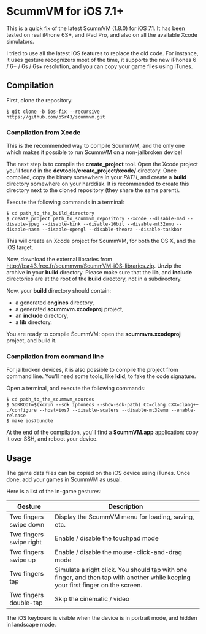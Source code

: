 # ScummVM for iOS 7.1+ #

This is a quick fix of the latest ScummVM (1.8.0) for iOS 7.1. It has been tested on real iPhone 6S+, and iPad Pro, and also on all the available Xcode simulators.

I tried to use all the latest iOS features to replace the old code. For instance, it uses gesture recognizers most of the time, it supports the new iPhones 6 / 6+ / 6s / 6s+ resolution, and you can copy your game files using iTunes.

## Compilation ##

First, clone the repository:
```
$ git clone -b ios-fix --recursive https://github.com/bSr43/scummvm.git
```

### Compilation from Xcode ###

This is the recommended way to compile ScummVM, and the only one which makes it possible to run ScummVM on a non-jailbroken device!

The next step is to compile the **create_project** tool. Open the Xcode project you'll found in the **devtools/create\_project/xcode/** directory. Once compiled, copy the binary somewhere in your *PATH*, and create a **build** directory somewhere on your harddisk. It is recommended to create this directory next to the cloned repository (they share the same parent).

Execute the following commands in a terminal:
```
$ cd path_to_the_build_directory
$ create_project path_to_scummvm_repository --xcode --disable-mad --disable-jpeg --disable-bink --disable-16bit --disable-mt32emu --disable-nasm --disable-opengl --disable-theora --disable-taskbar
```

This will create an Xcode project for ScummVM, for both the OS X, and the iOS target.

Now, download the external libraries from http://bsr43.free.fr/scummvm/ScummVM-iOS-libraries.zip. Unzip the archive in your **build** directory. Please make sure that the **lib**, and **include** directories are at the root of the **build** directory, not in a subdirectory.

Now, your **build** directory should contain:
* a generated **engines** directory,
* a generated **scummvm.xcodeproj** project,
* an **include** directory,
* a **lib** directory.

You are ready to compile ScummVM: open the **scummvm.xcodeproj** project, and build it.

### Compilation from command line ###

For jailbroken devices, it is also possible to compile the project from command line. You'll need some tools, like **ldid**, to fake the code signature.

Open a terminal, and execute the following commands:
```
$ cd path_to_the_scummvm_sources
$ SDKROOT=$(xcrun --sdk iphoneos --show-sdk-path) CC=clang CXX=clang++ ./configure --host=ios7 --disable-scalers --disable-mt32emu --enable-release
$ make ios7bundle
```

At the end of the compilation, you'll find a **ScummVM.app** application: copy it over SSH, and reboot your device.

## Usage ##

The game data files can be copied on the iOS device using iTunes. Once done, add your games in ScummVM as usual.

Here is a list of the in-game gestures:

|Gesture|Description|
|-------|-----------|
|Two fingers swipe down|Display the ScummVM menu for loading, saving, etc.|
|Two fingers swipe right|Enable / disable the touchpad mode|
|Two fingers swipe up|Enable / disable the mouse-click-and-drag mode|
|Two fingers tap|Simulate a right click. You should tap with one finger, and then tap with another while keeping your first finger on the screen.|
|Two fingers double-tap|Skip the cinematic / video|

The iOS keyboard is visible when the device is in portrait mode, and hidden in landscape mode.
